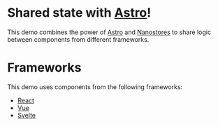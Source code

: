 # Shared state with [Astro](https://astro.build)!

This demo combines the power of [Astro](https://astro.build) and [Nanostores](https://github.com/nanostores/nanostores) to share logic between components from different frameworks.

# Frameworks

This demo uses components from the following frameworks:

- [React](https://github.com/facebook/react)
- [Vue](https://github.com/vuejs/vue)
- [Svelte](https://github.com/sveltejs/svelte)
